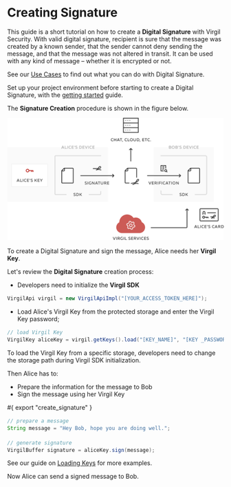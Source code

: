 # Creating Signature

This guide is a short tutorial on how to create a **Digital Signature** with Virgil Security.
With valid digital signature, recipient is sure that the message was created by a known sender, that the sender cannot deny sending the message, and that the message was not altered in transit. It can be used with any kind of message – whether it is encrypted or not.

See our [Use Cases](https://github.com/VirgilSecurity/virgil-sdk-java-android/tree/docs-review/documentation) to find out what you can do with Digital Signature.

Set up your project environment before starting to create a Digital Signature, with the [getting started](/docs/guides/configuration/client-configuration.md) guide.

The **Signature Creation** procedure is shown in the figure below.

![Virgil Signature Intro](/docs/img/Signature_introduction.png "Create Signature")

To create a Digital Signature and sign the message, Alice needs her **Virgil Key**.


Let's review the **Digital Signature** creation process:

- Developers need to initialize the **Virgil SDK**

```java
VirgilApi virgil = new VirgilApiImpl("[YOUR_ACCESS_TOKEN_HERE]");
```

- Load Alice's Virgil Key from the protected storage and enter the Virgil Key password;

```java
// load Virgil Key
VirgilKey aliceKey = virgil.getKeys().load("[KEY_NAME]", "[KEY _PASSWORD]");
```


To load the Virgil Key from a specific storage, developers need to change the storage path during Virgil SDK initialization.

Then Alice has to:
- Prepare the information for the message to Bob
- Sign the message using her Virgil Key

#{ export "create_signature" }
```java
// prepare a message
String message = "Hey Bob, hope you are doing well.";

// generate signature
VirgilBuffer signature = aliceKey.sign(message);
```

See our guide on [Loading Keys](/docs/guides/virgil-key/loading-key.md) for more examples.

Now Alice can send a signed message to Bob.
